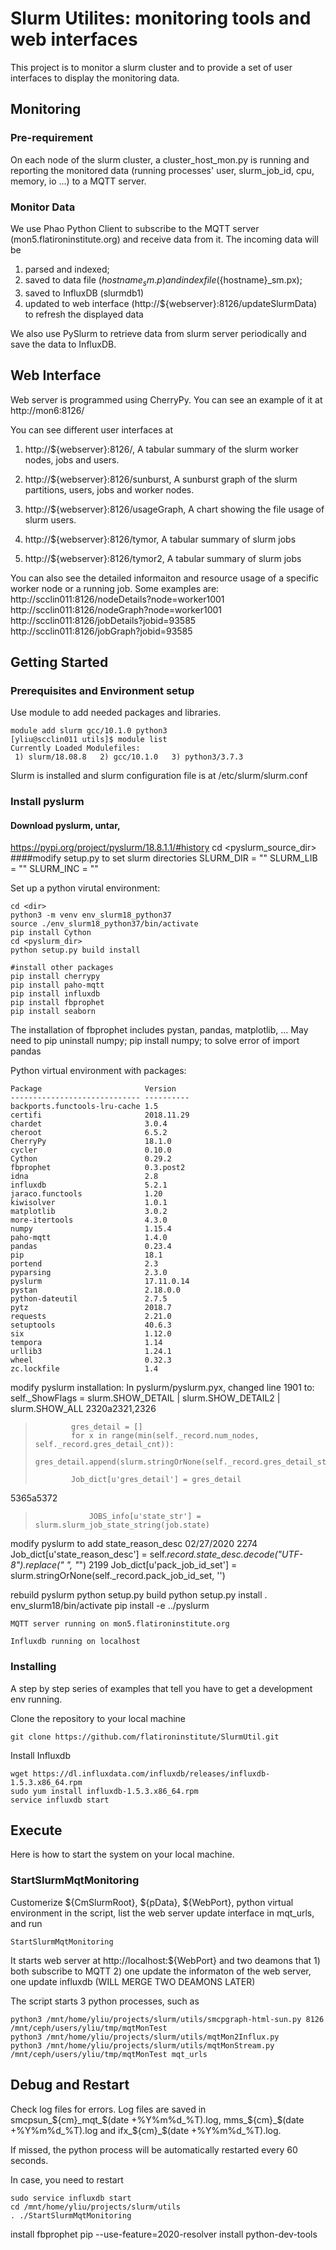 # Slurm Utilites: monitoring tools and web interfaces

This project is to monitor a slurm cluster and to provide a set of user interfaces to display the monitoring data.

## Monitoring
### Pre-requirement
On each node of the slurm cluster, a cluster_host_mon.py is running and reporting the monitored data (running processes' user, slurm_job_id, cpu, memory, io ...) to a MQTT server.
### Monitor Data
We use Phao Python Client to subscribe to the MQTT server (mon5.flatironinstitute.org) and receive data from it. The incoming data will be 
1) parsed and indexed; 
2) saved to data file (${hostname}_sm.p) and index file (${hostname}_sm.px); 
3) saved to InfluxDB (slurmdb1)
3) updated to web interface (http://${webserver}:8126/updateSlurmData) to refresh the displayed data

We also use PySlurm to retrieve data from slurm server periodically and save the data to InfluxDB.

## Web Interface
Web server is programmed using CherryPy. You can see an example of it at http://mon6:8126/

You can see different user interfaces at
1) http://${webserver}:8126/,
A tabular summary of the slurm worker nodes, jobs and users.

2) http://${webserver}:8126/sunburst,
A sunburst graph of the slurm partitions, users, jobs and worker nodes.

3) http://${webserver}:8126/usageGraph,
A chart showing the file usage of slurm users.

4) http://${webserver}:8126/tymor,
A tabular summary of slurm jobs

4) http://${webserver}:8126/tymor2,
A tabular summary of slurm jobs

You can also see the detailed informaiton and resource usage of a specific worker node or a running job. Some examples are:
http://scclin011:8126/nodeDetails?node=worker1001
http://scclin011:8126/nodeGraph?node=worker1001
http://scclin011:8126/jobDetails?jobid=93585
http://scclin011:8126/jobGraph?jobid=93585

## Getting Started

### Prerequisites and Environment setup
Use module to add needed packages and libraries.
```
module add slurm gcc/10.1.0 python3
[yliu@scclin011 utils]$ module list
Currently Loaded Modulefiles:
 1) slurm/18.08.8   2) gcc/10.1.0   3) python3/3.7.3  
```
Slurm is installed and slurm configuration file is at /etc/slurm/slurm.conf

### Install pyslurm
#### Download pyslurm, untar,
https://pypi.org/project/pyslurm/18.8.1.1/#history
cd <pyslurm_source_dir>
####modify setup.py to set slurm directories
SLURM_DIR = ""
SLURM_LIB = ""
SLURM_INC = ""

Set up a python virutal environment:
```
cd <dir>
python3 -m venv env_slurm18_python37
source ./env_slurm18_python37/bin/activate
pip install Cython
cd <pyslurm_dir>
python setup.py build install

#install other packages
pip install cherrypy
pip install paho-mqtt
pip install influxdb
pip install fbprophet
pip install seaborn
```
The installation of fbprophet includes pystan, pandas, matplotlib, ...
May need to pip uninstall numpy; pip install numpy; to solve error of import pandas 

Python virtual environment with packages:
```
Package                       Version   
----------------------------- ----------
backports.functools-lru-cache 1.5       
certifi                       2018.11.29
chardet                       3.0.4     
cheroot                       6.5.2     
CherryPy                      18.1.0    
cycler                        0.10.0    
Cython                        0.29.2    
fbprophet                     0.3.post2 
idna                          2.8       
influxdb                      5.2.1     
jaraco.functools              1.20      
kiwisolver                    1.0.1     
matplotlib                    3.0.2     
more-itertools                4.3.0     
numpy                         1.15.4    
paho-mqtt                     1.4.0     
pandas                        0.23.4    
pip                           18.1      
portend                       2.3       
pyparsing                     2.3.0     
pyslurm                       17.11.0.14
pystan                        2.18.0.0  
python-dateutil               2.7.5     
pytz                          2018.7    
requests                      2.21.0    
setuptools                    40.6.3    
six                           1.12.0    
tempora                       1.14      
urllib3                       1.24.1    
wheel                         0.32.3    
zc.lockfile                   1.4       
```

modify pyslurm installation:
In pyslurm/pyslurm.pyx, changed line 1901 to:
        self._ShowFlags = slurm.SHOW_DETAIL | slurm.SHOW_DETAIL2 | slurm.SHOW_ALL
2320a2321,2326
>             gres_detail = []
>             for x in range(min(self._record.num_nodes, self._record.gres_detail_cnt)):
>                 gres_detail.append(slurm.stringOrNone(self._record.gres_detail_str[x],''))
>                                    
>             Job_dict[u'gres_detail'] = gres_detail
> 
5365a5372
>                 JOBS_info[u'state_str'] = slurm.slurm_job_state_string(job.state)
modify pyslurm to add state_reason_desc 02/27/2020
2274                 Job_dict[u'state_reason_desc'] = self._record.state_desc.decode("UTF-8").replace(" ", "_")
2199                 Job_dict[u'pack_job_id_set'] = slurm.stringOrNone(self._record.pack_job_id_set, '')



rebuild pyslurm
python setup.py build
python setup.py install
. env_slurm18/bin/activate
pip install -e ../pyslurm

```
MQTT server running on mon5.flatironinstitute.org
```

```
Influxdb running on localhost
```

### Installing

A step by step series of examples that tell you have to get a development env running.

Clone the repository to your local machine
```
git clone https://github.com/flatironinstitute/SlurmUtil.git
```

Install Influxdb

```
wget https://dl.influxdata.com/influxdb/releases/influxdb-1.5.3.x86_64.rpm
sudo yum install influxdb-1.5.3.x86_64.rpm
service influxdb start
```

## Execute

Here is how to start the system on your local machine.

### StartSlurmMqtMonitoring 

Customerize ${CmSlurmRoot}, ${pData}, ${WebPort}, python virtual environment in the script, list the web server update interface in mqt_urls, and run
```
StartSlurmMqtMonitoring
```
It starts web server at http://localhost:${WebPort} and two deamons that 1) both subscribe to MQTT 2) one update the informaton of the web server, one update influxdb (WILL MERGE TWO DEAMONS LATER)

The script starts 3 python processes, such as 
```
python3 /mnt/home/yliu/projects/slurm/utils/smcpgraph-html-sun.py 8126 /mnt/ceph/users/yliu/tmp/mqtMonTest
python3 /mnt/home/yliu/projects/slurm/utils/mqtMon2Influx.py
python3 /mnt/home/yliu/projects/slurm/utils/mqtMonStream.py /mnt/ceph/users/yliu/tmp/mqtMonTest mqt_urls
```
## Debug and Restart

Check log files for errors. Log files are saved in smcpsun_${cm}_mqt_$(date +%Y%m%d_%T).log, mms_${cm}_$(date +%Y%m%d_%T).log and ifx_${cm}_$(date +%Y%m%d_%T).log.

If missed, the python process will be automatically restarted every 60 seconds.

In case, you need to restart
```
sudo service influxdb start
cd /mnt/home/yliu/projects/slurm/utils
. ./StartSlurmMqtMonitoring
```


install fbprophet
pip --use-feature=2020-resolver install python-dev-tools

